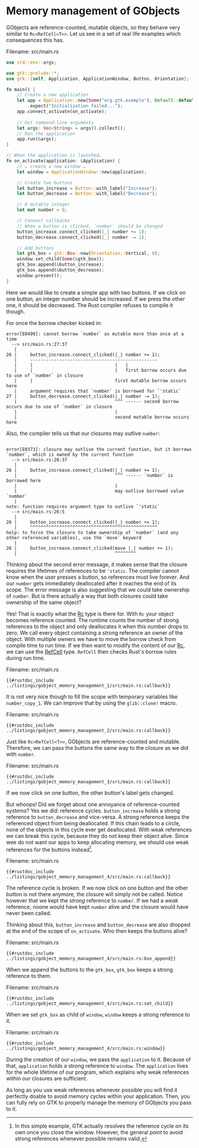 # Memory management of GObjects

GObjects are reference-counted, mutable objects, so they behave very similar to `Rc<RefCell<T>>`.
Let us see in a set of real life examples which consequences this has.

<span class="filename">Filename: src/main.rs</span>

```rust ,no_run,compile_fail
use std::env::args;

use gtk::prelude::*;
use gtk::{self, Application, ApplicationWindow, Button, Orientation};

fn main() {
    // Create a new application
    let app = Application::new(Some("org.gtk.example"), Default::default())
        .expect("Initialization failed...");
    app.connect_activate(on_activate);
    
    // Get command-line arguments
    let args: Vec<String> = args().collect();
    // Run the application
    app.run(&args);
}

// When the application is launched…
fn on_activate(application: &Application) {
    // … create a new window …
    let window = ApplicationWindow::new(application);

    // Create two buttons
    let button_increase = Button::with_label("Increase");
    let button_decrease = Button::with_label("Decrease");

    // A mutable integer
    let mut number = 0;

    // Connect callbacks
    // When a button is clicked, `number` should be changed
    button_increase.connect_clicked(|_| number += 1);
    button_decrease.connect_clicked(|_| number -= 1);

    // Add buttons
    let gtk_box = gtk::Box::new(Orientation::Vertical, 0);
    window.set_child(Some(&gtk_box));
    gtk_box.append(&button_increase);
    gtk_box.append(&button_decrease);
    window.present();
}
```
Here we would like to create a simple app with two buttons.
If we click on one button, an integer number should be increased. If we press the other one, it should be decreased.
The Rust compiler refuses to compile it though.

For once the borrow checker kicked in:
```console
error[E0499]: cannot borrow `number` as mutable more than once at a time
  --> src/main.rs:27:37
   |
26 |     button_increase.connect_clicked(|_| number += 1);
   |     ------------------------------------------------
   |     |                               |   |
   |     |                               |   first borrow occurs due to use of `number` in closure
   |     |                               first mutable borrow occurs here
   |     argument requires that `number` is borrowed for `'static`
27 |     button_decrease.connect_clicked(|_| number -= 1);
   |                                     ^^^ ------ second borrow occurs due to use of `number` in closure
   |                                     |
   |                                     second mutable borrow occurs here
```
Also, the compiler tells us that our closures may outlive `number`:
```console

error[E0373]: closure may outlive the current function, but it borrows `number`, which is owned by the current function
  --> src/main.rs:26:37
   |
26 |     button_increase.connect_clicked(|_| number += 1);
   |                                     ^^^ ------ `number` is borrowed here
   |                                     |
   |                                     may outlive borrowed value `number`
   |
note: function requires argument type to outlive `'static`
  --> src/main.rs:26:5
   |
26 |     button_increase.connect_clicked(|_| number += 1);
   |     ^^^^^^^^^^^^^^^^^^^^^^^^^^^^^^^^^^^^^^^^^^^^^^^^
help: to force the closure to take ownership of `number` (and any other referenced variables), use the `move` keyword
   |
26 |     button_increase.connect_clicked(move |_| number += 1);
   |                                     ^^^^^^^^
```
Thinking about the second error message, it makes sense that the closure requires the lifetimes of references to be `'static`.
The compiler cannot know when the user presses a button, so references must live forever.
And our `number` gets immediately deallocated after it reaches the end of its scope.
The error message is also suggesting that we could take ownership of `number`.
But is there actually a way that both closures could take ownership of the same object?

Yes! That is exactly what the [Rc](https://doc.rust-lang.org/std/rc/struct.Rc.html) type is there for.
With `Rc` your object becomes reference counted.
The runtime counts the number of strong references to the object and only deallocates it when this number drops to zero.
We call every object containing a strong reference an owner of the object.
With multiple owners we have to move the borrow check from compile time to run time. 
If we then want to modify the content of our [Rc](https://doc.rust-lang.org/std/rc/struct.Rc.html),
we can use the [RefCell](https://doc.rust-lang.org/std/cell/struct.RefCell.html) type.
`RefCell` then checks Rust's borrow rules during run time.

<span class="filename">Filename: src/main.rs</span>

```rust,no_run
{{#rustdoc_include ../listings/gobject_memory_management_1/src/main.rs:callback}}
```

It is not very nice though to fill the scope with temporary variables like `number_copy_1`.
We can improve that by using the `glib::clone!` macro.

<span class="filename">Filename: src/main.rs</span>

```rust,no_run
{{#rustdoc_include ../listings/gobject_memory_management_2/src/main.rs:callback}}
```

Just like `Rc<RefCell<T>>`, GObjects are reference-counted and mutable.
Therefore, we can pass the buttons the same way to the closure as we did with `number`.

<span class="filename">Filename: src/main.rs</span>

```rust,no_run
{{#rustdoc_include ../listings/gobject_memory_management_3/src/main.rs:callback}}
```
If we now click on one button, the other button's label gets changed.

But whoops!
Did we forget about one annoyance of reference-counted systems?
Yes we did: reference cycles.
`button_increase` holds a strong reference to `button_decrease` and vice-versa.
A strong reference keeps the referenced object from being deallocated.
If this chain leads to a circle, none of the objects in this cycle ever get deallocated.
With weak references we can break this cycle, because they do not keep their object alive.
Since wee do not want our apps to keep allocating memory, we should use weak references for the buttons instead[^1].

<span class="filename">Filename: src/main.rs</span>

```rust,no_run
{{#rustdoc_include ../listings/gobject_memory_management_4/src/main.rs:callback}}
```

The reference cycle is broken.
If we now click on one button and the other button is not there anymore, the closure will simply not be called.
Notice however that we kept the *strong* reference to `number`.
If we had a *weak* reference, noone would have kept `number` alive and the closure would have never been called.

Thinking about this, `button_increase` and `button_decrease` are also dropped at the end of the scope of `on_activate`.
Who then keeps the buttons alive?

<span class="filename">Filename: src/main.rs</span>

```rust,no_run
{{#rustdoc_include ../listings/gobject_memory_management_4/src/main.rs:box_append}}
```

When we append the buttons to the `gtk_box`, `gtk_box` keeps a strong reference to them.

<span class="filename">Filename: src/main.rs</span>

```rust,no_run
{{#rustdoc_include ../listings/gobject_memory_management_4/src/main.rs:set_child}}
```

When we set `gtk_box` as child of `window`, `window` keeps a strong reference to it.

<span class="filename">Filename: src/main.rs</span>

```rust,no_run
{{#rustdoc_include ../listings/gobject_memory_management_4/src/main.rs:window}}
```

During the creation of our `window`, we pass the `application` to it.
Because of that, `application` holds a strong reference to `window`.
The `application` lives for the whole lifetime of our program, which explains why weak references within our closures are sufficient.

As long as you use weak references whenever possible you will find it perfectly doable to avoid memory cycles within your application.
Then, you can fully rely on GTK to properly manage the memory of GObjects you pass to it.

[^1]: In this simple example, GTK actually resolves the reference cycle on its own once you close the window.
However, the general point to avoid strong references whenever possible remains valid.
